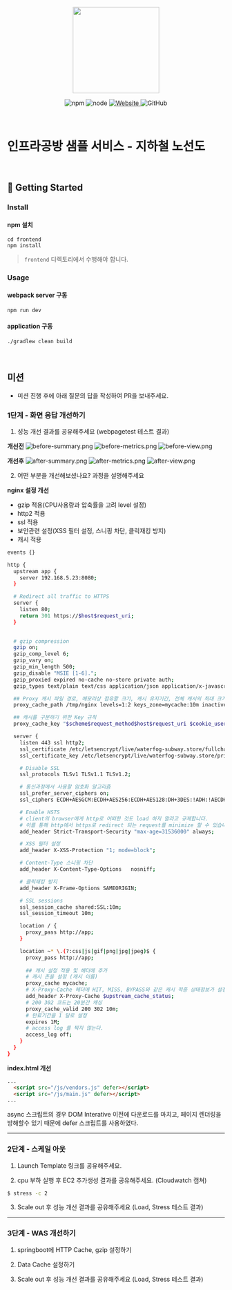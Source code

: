 <p align="center">
    <img width="200px;" src="https://raw.githubusercontent.com/woowacourse/atdd-subway-admin-frontend/master/images/main_logo.png"/>
</p>
<p align="center">
  <img alt="npm" src="https://img.shields.io/badge/npm-%3E%3D%205.5.0-blue">
  <img alt="node" src="https://img.shields.io/badge/node-%3E%3D%209.3.0-blue">
  <a href="https://edu.nextstep.camp/c/R89PYi5H" alt="nextstep atdd">
    <img alt="Website" src="https://img.shields.io/website?url=https%3A%2F%2Fedu.nextstep.camp%2Fc%2FR89PYi5H">
  </a>
  <img alt="GitHub" src="https://img.shields.io/github/license/next-step/atdd-subway-service">
</p>

<br>

# 인프라공방 샘플 서비스 - 지하철 노선도

<br>

## 🚀 Getting Started

### Install
#### npm 설치
```
cd frontend
npm install
```
> `frontend` 디렉토리에서 수행해야 합니다.

### Usage
#### webpack server 구동
```
npm run dev
```
#### application 구동
```
./gradlew clean build
```
<br>

## 미션

* 미션 진행 후에 아래 질문의 답을 작성하여 PR을 보내주세요.


### 1단계 - 화면 응답 개선하기
1. 성능 개선 결과를 공유해주세요 (webpagetest 테스트 결과)

**개선전**
![before-summary.png](https://github.com/waterfogSW/infra-subway-performance/blob/main/page-test-img/before-summary.png?raw=true)
![before-metrics.png](https://github.com/waterfogSW/infra-subway-performance/blob/main/page-test-img/before-metrics.png?raw=true)
![before-view.png](https://github.com/waterfogSW/infra-subway-performance/blob/main/page-test-img/before-view.png?raw=true)

**개선후**
![after-summary.png](https://github.com/waterfogSW/infra-subway-performance/blob/main/page-test-img/after-summary.png?raw=true)
![after-metrics.png](https://github.com/waterfogSW/infra-subway-performance/blob/main/page-test-img/after-metrics.png?raw=true)
![after-view.png](https://github.com/waterfogSW/infra-subway-performance/blob/main/page-test-img/after-view.png?raw=true)

2. 어떤 부분을 개선해보셨나요? 과정을 설명해주세요

**nginx 설정 개선**
- gzip 적용(CPU사용량과 압축률을 고려 level 설정)
- http2 적용
- ssl 적용
- 보안관련 설정(XSS 필터 설정, 스니핑 차단, 클릭재킹 방지)
- 캐시 적용
```bash
events {}

http {
  upstream app {
    server 192.168.5.23:8080;
  }

  # Redirect all traffic to HTTPS
  server {
    listen 80;
    return 301 https://$host$request_uri;
  }

	
  # gzip compression
  gzip on;
  gzip_comp_level 6;
  gzip_vary on;
  gzip_min_length 500;
  gzip_disable "MSIE [1-6].";
  gzip_proxied expired no-cache no-store private auth;
  gzip_types text/plain text/css application/json application/x-javascript application/javascript text/xml application/xml application/rss+xml text/javascript image/svg+xml application/vnd.ms-fontobject application/x-font-ttf font/opentype;

  ## Proxy 캐시 파일 경로, 메모리상 점유할 크기, 캐시 유지기간, 전체 캐시의 최대 크기 등 설정
  proxy_cache_path /tmp/nginx levels=1:2 keys_zone=mycache:10m inactive=10m max_size=200M;

  ## 캐시를 구분하기 위한 Key 규칙
  proxy_cache_key "$scheme$request_method$host$request_uri $cookie_user";

  server {
    listen 443 ssl http2;
    ssl_certificate /etc/letsencrypt/live/waterfog-subway.store/fullchain.pem;
    ssl_certificate_key /etc/letsencrypt/live/waterfog-subway.store/privkey.pem;

    # Disable SSL
    ssl_protocols TLSv1 TLSv1.1 TLSv1.2;

    # 통신과정에서 사용할 암호화 알고리즘
    ssl_prefer_server_ciphers on;
    ssl_ciphers ECDH+AESGCM:ECDH+AES256:ECDH+AES128:DH+3DES:!ADH:!AECDH:!MD5;

    # Enable HSTS
    # client의 browser에게 http로 어떠한 것도 load 하지 말라고 규제합니다.
    # 이를 통해 http에서 https로 redirect 되는 request를 minimize 할 수 있습니다.
    add_header Strict-Transport-Security "max-age=31536000" always;

    # XSS 필터 설정
    add_header X-XSS-Protection "1; mode=block";

    # Content-Type 스니핑 차단
    add_header X-Content-Type-Options   nosniff;

    # 클릭재킹 방지
    add_header X-Frame-Options SAMEORIGIN;

    # SSL sessions
    ssl_session_cache shared:SSL:10m;
    ssl_session_timeout 10m;

    location / {
      proxy_pass http://app;
    }

    location ~* \.(?:css|js|gif|png|jpg|jpeg)$ {
      proxy_pass http://app;
      
      ## 캐시 설정 적용 및 헤더에 추가
      # 캐시 존을 설정 (캐시 이름)
      proxy_cache mycache;
      # X-Proxy-Cache 헤더에 HIT, MISS, BYPASS와 같은 캐시 적중 상태정보가 설정
      add_header X-Proxy-Cache $upstream_cache_status;
      # 200 302 코드는 20분간 캐싱
      proxy_cache_valid 200 302 10m;    
      # 만료기간을 1 달로 설정
      expires 1M;
      # access log 를 찍지 않는다.
      access_log off;
    }
  }
}
```

**index.html 개선**


```html
...
  <script src="/js/vendors.js" defer></script>
  <script src="/js/main.js" defer></script>
...
``` 
async 스크립트의 경우 DOM Interative 이전에 다운로드를 마치고, 페이지 렌더링을 방해할수 있기 때문에 defer 스크립트를 사용하였다.

---

### 2단계 - 스케일 아웃

1. Launch Template 링크를 공유해주세요.

2. cpu 부하 실행 후 EC2 추가생성 결과를 공유해주세요. (Cloudwatch 캡쳐)

```sh
$ stress -c 2
```

3. Scale out 후 성능 개선 결과를 공유해주세요 (Load, Stress 테스트 결과)

---

### 3단계 - WAS 개선하기

1. springboot에 HTTP Cache, gzip 설정하기

2. Data Cache 설정하기

3. Scale out 후 성능 개선 결과를 공유해주세요 (Load, Stress 테스트 결과)
